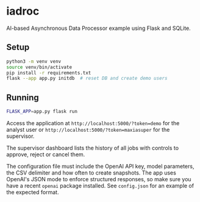 # iadroc

AI-based Asynchronous Data Processor example using Flask and SQLite.

## Setup

```bash
python3 -m venv venv
source venv/bin/activate
pip install -r requirements.txt
flask --app app.py initdb  # reset DB and create demo users
```

## Running

```bash
FLASK_APP=app.py flask run
```

Access the application at `http://localhost:5000/?token=demo` for the analyst user or `http://localhost:5000/?token=maxiasuper` for the supervisor.

The supervisor dashboard lists the history of all jobs with controls to approve,
reject or cancel them.

The configuration file must include the OpenAI API key, model parameters, the CSV delimiter and how often to create snapshots. The app uses OpenAI's JSON mode to enforce structured responses, so make sure you have a recent `openai` package installed. See `config.json` for an example of the expected format.
